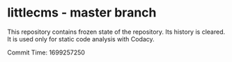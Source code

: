 # littlecms - master branch

This repository contains frozen state of the repository.
Its history is cleared. It is used only for static code
analysis with Codacy.

Commit Time: 1699257250